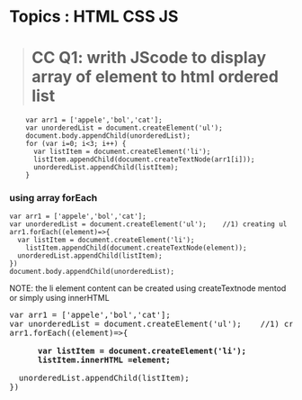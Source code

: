 # Topics : HTML CSS JS

> #  CC Q1: writh JScode to display array of element to html ordered list

```
    var arr1 = ['appele','bol','cat'];
    var unorderedList = document.createElement('ul');
    document.body.appendChild(unorderedList);
    for (var i=0; i<3; i++) {
      var listItem = document.createElement('li');
      listItem.appendChild(document.createTextNode(arr1[i]));
      unorderedList.appendChild(listItem);
    }
```
### using array forEach

```
var arr1 = ['appele','bol','cat'];
var unorderedList = document.createElement('ul');    //1) creating ul
arr1.forEach((element)=>{
  var listItem = document.createElement('li');
    listItem.appendChild(document.createTextNode(element));
  unorderedList.appendChild(listItem);
})
document.body.appendChild(unorderedList);

```

NOTE: the li element content can be created using createTextnode mentod
or simply using innerHTML

<pre>
var arr1 = ['appele','bol','cat'];
var unorderedList = document.createElement('ul');    //1) creating ul
arr1.forEach((element)=>{
   <b>
      var listItem = document.createElement('li');
      listItem.innerHTML =element;
  </b>
  unorderedList.appendChild(listItem);
})
</pre>